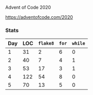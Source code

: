 Advent of Code 2020

https://adventofcode.com/2020


### Stats

Day | LOC | `flake8` | `for` | `while`
--- | --- | --- | --- | ---
1 |       31 |        2 |        6 |        0
2 |       40 |        7 |        4 |        1
3 |       53 |       17 |        3 |        1
4 |      122 |       54 |        8 |        0
5 |       70 |       13 |        5 |        0

